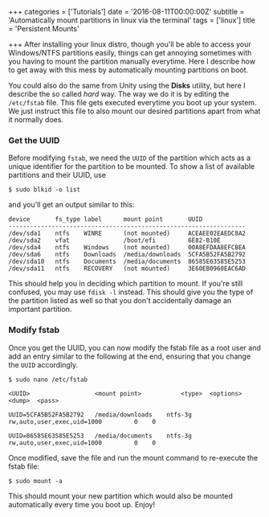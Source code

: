 +++
categories = ['Tutorials']
date = '2016-08-11T00:00:00Z'
subtitle = 'Automatically mount partitions in linux via the terminal'
tags = ['linux']
title = 'Persistent Mounts'

+++
After installing your linux distro, though you'll be able to access your Windows/NTFS partitions easily, things can get annoying sometimes with you having to mount the partition manually everytime. Here I describe how to get away with this mess by automatically mounting partitions on boot.

You could also do the same from Unity using the **Disks** utility, but here I describe the so called _hard_ way. The way we do it is by editing the `/etc/fstab` file. This file gets executed everytime you boot up your system. We just instruct this file to also mount our desired partitions apart from what it normally does.

### Get the UUID

Before modifying `fstab`, we need the `UUID` of the partition which acts as a unique identifier for the partition to be mounted. To show a list of available partitions and their UUID, use

```
$ sudo blkid -o list
```

and you'll get an output similar to this:

```
device       fs_type label      mount point       UUID
------------------------------------------------------------------
/dev/sda1    ntfs    WINRE      (not mounted)     ACEAEE02EAEDC8A2
/dev/sda2    vfat               /boot/efi         6E82-B10E
/dev/sda4    ntfs    Windows    (not mounted)     00A8EFDAA8EFCBEA
/dev/sda6    ntfs    Downloads  /media/downloads  5CFA5B52FA5B2792
/dev/sda10   ntfs    Documents  /media/documents  86585E63585E5253
/dev/sda11   ntfs    RECOVERY   (not mounted)     3E60EB0960EAC6AD
```
This should help you in deciding which partition to mount. If you're still confused, you may use `fdisk -l` instead. This should give you the type of the partition listed as well so that you don't accidentally damage an important partition.

### Modify fstab


Once you get the UUID, you can now modify the fstab file as a root user and add an entry similar to the following at the end, ensuring that you change the `UUID` accordingly.

```
$ sudo nano /etc/fstab
```
```
<UUID>                  <mount point>           <type>  <options>   <dump>  <pass>

UUID=5CFA5B52FA5B2792	/media/downloads	ntfs-3g	rw,auto,user,exec,uid=1000         0	0

UUID=86585E63585E5253	/media/documents	ntfs-3g	rw,auto,user,exec,uid=1000         0	0
```
Once modified, save the file and run the mount command to re-execute the fstab file:

```
$ sudo mount -a
```
This should mount your new partition which would also be mounted automatically every time you boot up. Enjoy!
